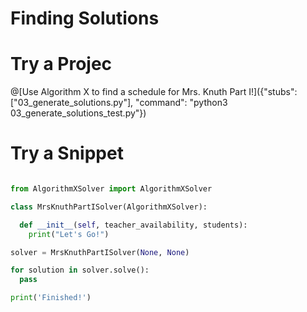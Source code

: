 

# Finding Solutions


# Try a Projec

@[Use Algorithm X to find a schedule for Mrs. Knuth Part I!]({"stubs": ["03_generate_solutions.py"], "command": "python3 03_generate_solutions_test.py"})



# Try a Snippet

```python runnable

from AlgorithmXSolver import AlgorithmXSolver

class MrsKnuthPartISolver(AlgorithmXSolver):

  def __init__(self, teacher_availability, students):
    print("Let's Go!")

solver = MrsKnuthPartISolver(None, None)

for solution in solver.solve():
  pass

print('Finished!')
```


